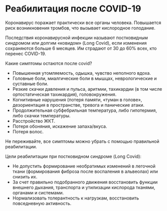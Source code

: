 # Реабилитация после COVID-19

Коронавирус поражает практически все органы человека. Повышается риск возникновения тромбов, что вызывает кислородное голодание.

Последствия коронавирусной инфекции называют постковидным синдромом или долгим «ковидом» (Long Covid), если изменения сохраняются больше 6 месяцев. Им страдают от 30 до 60% всех, кто перенес COVID-19. ⁣⁣⠀

Какие симптомы остаются после covid?⁣⁣⠀
* Повышенная утомляемость, одышка, чувство неполного вдоха.
* Головные боли, миалгические боли в мышцах, неврологические и суставные боли.
* Резкие скачки давления и пульса, аритмии, тахикардии (в том числе ортостатическая тахикардия), головокружения.
* Когнитивные нарушения (потеря памяти, «туман в голове», дезориентация в пространстве, тревога и панические атаки.
* Продолжительная субфебрильная температура, либо гипотермия, либо скачки температуры.⁣⁣
* Расстройство ЖКТ.⁣⁣
* Потеря обоняния, искажение запаха/вкуса.⁣⁣
* Потеря волос.⁣⁣⠀

Не переживайте, все симптомы можно убрать с помощью правильной реабилитации.

Цели реабилитации при постковидном синдроме (Long Covid):⠀⁣⁣⠀
* Не допустить формирование необратимых изменений в легочной ткани (формирования фиброза после воспаления в альвеолах) или снизить их.⁣⁣⠀
* За счет правильно подобранного движения восстановить функции внешнего дыхания, транспорта и утилизации кислорода тканями, органами и системами.⠀
* Нормализовать толерантность к нагрузкам, восстановить повседневную активность.